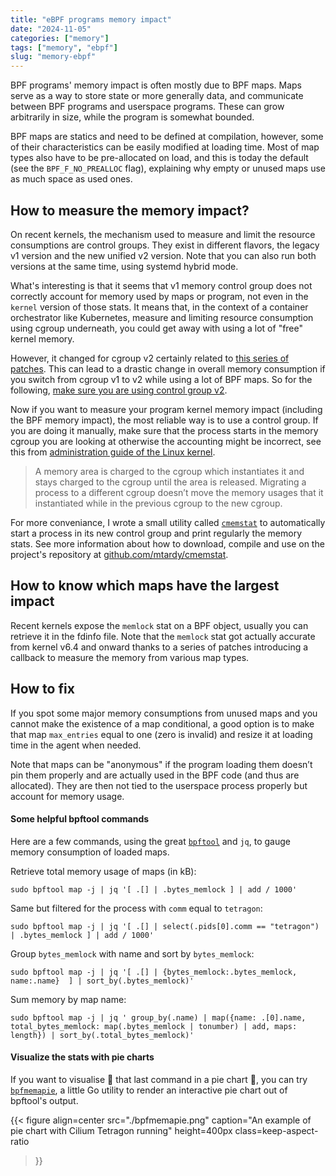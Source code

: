 ```yaml
---
title: "eBPF programs memory impact"
date: "2024-11-05"
categories: ["memory"]
tags: ["memory", "ebpf"]
slug: "memory-ebpf"
---
```


BPF programs' memory impact is often mostly due to BPF maps. Maps serve as a
way to store state or more generally data, and communicate between BPF programs
and userspace programs. These can grow arbitrarily in size, while the program
is somewhat bounded.

BPF maps are statics and need to be defined at compilation, however, some of
their characteristics can be easily modified at loading time. Most of map types
also have to be pre-allocated on load, and this is today the default (see the
`BPF_F_NO_PREALLOC` flag), explaining why empty or unused maps use as much
space as used ones.

## How to measure the memory impact?

On recent kernels, the mechanism used to measure and limit the resource
consumptions are control groups. They exist in different flavors, the legacy v1
version and the new unified v2 version. Note that you can also run both
versions at the same time, using systemd hybrid mode.

What's interesting is that it seems that v1 memory control group does not
correctly account for memory used by maps or program, not even in the `kernel`
version of those stats. It means that, in the context of a container
orchestrator like Kubernetes, measure and limiting resource consumption using
cgroup underneath, you could get away with using a lot of "free" kernel memory.

However, it changed for cgroup v2 certainly related to [this series of
patches](https://lore.kernel.org/bpf/20201201215900.3569844-1-guro@fb.com/).
This can lead to a drastic change in overall memory consumption if you switch
from cgroup v1 to v2 while using a lot of BPF maps. So for the following, [make
sure you are using control group v2](/posts/memory-kubernetes-golang-ebpf/#find-out-if-im-using-cgroups-v1-or-v2).

Now if you want to measure your program kernel memory impact (including the BPF
memory impact), the most reliable way is to use a control group. If you are
doing it manually, make sure that the process starts in the memory cgroup you
are looking at otherwise the accounting might be incorrect, see this from
[administration guide of the Linux kernel](https://www.kernel.org/doc/html/latest/admin-guide/cgroup-v2.html#memory-ownership).

> A memory area is charged to the cgroup which instantiates it and stays
> charged to the cgroup until the area is released. Migrating a process to a
> different cgroup doesn’t move the memory usages that it instantiated while in
> the previous cgroup to the new cgroup.

For more conveniance, I wrote a small utility called
[`cmemstat`](https://github.com/mtardy/cmemstat) to automatically start a
process in its new control group and print regularly the memory stats. See more
information about how to download, compile and use on the project's repository
at [github.com/mtardy/cmemstat](https://github.com/mtardy/cmemstat).

## How to know which maps have the largest impact

Recent kernels expose the `memlock` stat on a BPF object, usually you can
retrieve it in the fdinfo file. Note that the `memlock` stat got actually
accurate from kernel v6.4 and onward thanks to a series of patches introducing
a callback to measure the memory from various map types.

## How to fix

If you spot some major memory consumptions from unused maps and you cannot make
the existence of a map conditional, a good option is to make that map
`max_entries` equal to one (zero is invalid) and resize it at loading time in
the agent when needed.

Note that maps can be "anonymous" if the program loading them doesn’t pin them
properly and are actually used in the BPF code (and thus are allocated). They
are then not tied to the userspace process properly but account for memory
usage.

#### Some helpful bpftool commands

Here are a few commands, using the great [`bpftool`](https://github.com/libbpf/bpftool)
and `jq`, to gauge memory consumption of loaded maps.

Retrieve total memory usage of maps (in kB):
```shell
sudo bpftool map -j | jq '[ .[] | .bytes_memlock ] | add / 1000'
```

Same but filtered for the process with `comm` equal to `tetragon`:
```shell
sudo bpftool map -j | jq '[ .[] | select(.pids[0].comm == "tetragon") | .bytes_memlock ] | add / 1000'
```

Group `bytes_memlock` with name and sort by `bytes_memlock`:
```shell
sudo bpftool map -j | jq '[ .[] | {bytes_memlock:.bytes_memlock, name:.name}  ] | sort_by(.bytes_memlock)'
```

Sum memory by map name:
```shell
sudo bpftool map -j | jq ' group_by(.name) | map({name: .[0].name, total_bytes_memlock: map(.bytes_memlock | tonumber) | add, maps: length}) | sort_by(.total_bytes_memlock)'
```

#### Visualize the stats with pie charts

If you want to visualise :eyes: that last command in a pie chart :pie:, you can
try [`bpfmemapie`](https://github.com/mtardy/bpfmemapie), a little Go utility
to render an interactive pie chart out of bpftool's output.

{{<
    figure
    align=center
    src="./bpfmemapie.png"
    caption="An example of pie chart with Cilium Tetragon running"
    height=400px
    class=keep-aspect-ratio
>}}

